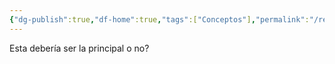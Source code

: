 ```yaml
---
{"dg-publish":true,"df-home":true,"tags":["Conceptos"],"permalink":"/repositorio-prevencion/","dgPassFrontmatter":true,"noteIcon":"","created":"2025-06-15T01:59:06.505-04:00","updated":"2025-06-15T02:34:19.628-04:00"}
---
```



Esta debería ser la principal o no? 